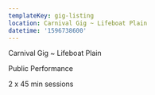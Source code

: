 ```yaml
---
templateKey: gig-listing
location: Carnival Gig ~ Lifeboat Plain
datetime: '1596738600'
---
```

Carnival Gig ~ Lifeboat Plain

Public Performance

2 x 45 min sessions
